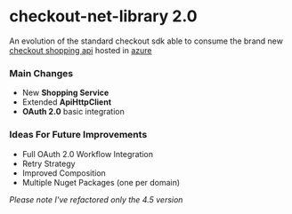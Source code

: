 # checkout-net-library 2.0
An evolution of the standard checkout sdk able to consume the brand new [checkout shopping api](https://github.com/italieno/checkout.server) hosted in [azure](https://checkout-shopping-server.azurewebsites.net)

### Main Changes
- New **Shopping Service**
- Extended **ApiHttpClient**
- **OAuth 2.0** basic integration

### Ideas For Future Improvements
- Full OAuth 2.0 Workflow Integration
- Retry Strategy
- Improved Composition
- Multiple Nuget Packages (one per domain)


_Please note I've refactored only the 4.5 version_